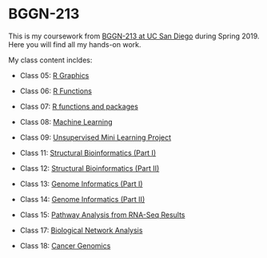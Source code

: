 # BGGN-213

This is my coursework from [BGGN-213 at UC San Diego](https://bioboot.github.io/bggn213_S19/) during Spring 2019. Here you will find all my hands-on work.

My class content incldes:

- Class 05: [R Graphics](https://github.com/briediaz/bggn213/blob/master/class05/class05.md)

- Class 06: [R Functions](https://github.com/briediaz/bggn213/blob/master/class06/class06.md)

- Class 07: [R functions and packages](https://github.com/briediaz/bggn213/blob/master/class07/class07.md)

- Class 08: [Machine Learning](https://github.com/briediaz/bggn213/blob/master/class08/class08.md)

- Class 09: [Unsupervised Mini Learning Project](https://github.com/briediaz/bggn213/blob/master/class09/class09.md)

- Class 11: [Structural Bioinformatics (Part I)](https://github.com/briediaz/bggn213/blob/master/class11/class11.md)

- Class 12: [Structural Bioinformatics (Part II)](https://github.com/briediaz/bggn213/blob/master/class12/class12.md)

- Class 13: [Genome Informatics (Part I)](https://github.com/briediaz/bggn213/blob/master/class13/class13.md)

- Class 14: [Genome Informatics (Part II)](https://github.com/briediaz/bggn213/blob/master/class14/class14.md)

- Class 15: [Pathway Analysis from RNA-Seq Results](https://github.com/briediaz/bggn213/blob/master/class15/class15.md)

- Class 17: [Biological Network Analysis]()

- Class 18: [Cancer Genomics](https://github.com/briediaz/bggn213/blob/master/class18/class18.md)



